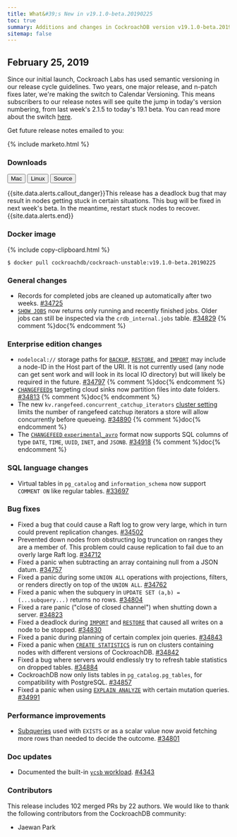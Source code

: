 ```yaml
---
title: What&#39;s New in v19.1.0-beta.20190225
toc: true
summary: Additions and changes in CockroachDB version v19.1.0-beta.20190225 since version v2.2.0-alpha.20190211
sitemap: false
---
```


## February 25, 2019

Since our initial launch, Cockroach Labs has used semantic versioning in our release cycle guidelines. Two years, one major release, and n-patch fixes later, we're making the switch to Calendar Versioning. This means subscribers to our release notes will see quite the jump in today's version numbering, from last week's 2.1.5 to today's 19.1 beta. You can read more about the switch [here](https://www.cockroachlabs.com/blog/calendar-versioning).

Get future release notes emailed to you:

{% include marketo.html %}

### Downloads

<div id="os-tabs" class="clearfix os-tabs_button-outline-primary">
    <a href="https://binaries.cockroachdb.com/cockroach-v19.1.0-beta.20190225.darwin-10.9-amd64.tgz"><button id="mac" data-eventcategory="mac-binary-release-notes">Mac</button></a>
    <a href="https://binaries.cockroachdb.com/cockroach-v19.1.0-beta.20190225.linux-amd64.tgz"><button id="linux" data-eventcategory="linux-binary-release-notes">Linux</button></a>
    <a href="https://binaries.cockroachdb.com/cockroach-v19.1.0-beta.20190225.src.tgz"><button id="source" data-eventcategory="source-release-notes">Source</button></a>
</div>

{{site.data.alerts.callout_danger}}This release has a deadlock bug that may result in nodes getting stuck in certain situations. This bug will be fixed in next week's beta. In the meantime, restart stuck nodes to recover.{{site.data.alerts.end}}


### Docker image

{% include copy-clipboard.html %}
~~~shell
$ docker pull cockroachdb/cockroach-unstable:v19.1.0-beta.20190225
~~~

### General changes

- Records for completed jobs are cleaned up automatically after two weeks. [#34725][#34725]
- [`SHOW JOBS`](../v19.1/show-jobs.html) now returns only running and recently finished jobs. Older jobs can still be inspected via the `crdb_internal.jobs` table. [#34829][#34829] {% comment %}doc{% endcomment %}

### Enterprise edition changes

- `nodelocal://` storage paths for [`BACKUP`](../v19.1/backup.html), [`RESTORE`](../v19.1/restore.html), and [`IMPORT`](../v19.1/import.html) may include a node-ID in the Host part of the URI. It is not currently used (any node can get sent work and will look in its local IO directory) but will likely be required in the future. [#34797][#34797] {% comment %}doc{% endcomment %}
- [`CHANGEFEED`s](../v19.1/create-changefeed.html) targeting cloud sinks now partition files into date folders. [#34813][#34813] {% comment %}doc{% endcomment %}
- The new `kv.rangefeed.concurrent_catchup_iterators` [cluster setting](../v19.1/cluster-settings.html) limits the number of rangefeed catchup iterators a store will allow concurrently before queueing. [#34890][#34890] {% comment %}doc{% endcomment %}
- The [`CHANGEFEED` `experimental_avro`](../v19.1/create-changefeed.html#options) format now supports SQL columns of type `DATE`, `TIME`, `UUID`, `INET`, and `JSONB`. [#34918][#34918] {% comment %}doc{% endcomment %}

### SQL language changes

- Virtual tables in `pg_catalog` and `information_schema` now support `COMMENT ON` like regular tables. [#33697][#33697]

### Bug fixes

- Fixed a bug that could cause a Raft log to grow very large, which in turn could prevent replication changes. [#34502][#34502]
- Prevented down nodes from obstructing log truncation on ranges they are a member of. This problem could cause replication to fail due to an overly large Raft log. [#34712][#34712]
- Fixed a panic when subtracting an array containing null from a JSON datum. [#34757][#34757]
- Fixed a panic during some `UNION ALL` operations with projections, filters, or renders directly on top of the `UNION ALL`. [#34762][#34762]
- Fixed a panic when the subquery in `UPDATE SET (a,b) = (...subquery...)` returns no rows. [#34804][#34804]
- Fixed a rare panic ("close of closed channel") when shutting down a server. [#34823][#34823]
- Fixed a deadlock during [`IMPORT`](../v19.1/import.html) and [`RESTORE`](../v19.1/restore.html) that caused all writes on a node to be stopped. [#34830][#34830]
- Fixed a panic during planning of certain complex join queries. [#34843][#34843]
- Fixed a panic when [`CREATE STATISTICS`](../v19.1/create-statistics.html) is run on clusters containing nodes with different versions of CockroachDB. [#34842][#34842]
- Fixed a bug where servers would endlessly try to refresh table statistics on dropped tables. [#34884][#34884]
- CockroachDB now only lists tables in `pg_catalog.pg_tables`, for compatibility with PostgreSQL. [#34857][#34857]
- Fixed a panic when using [`EXPLAIN ANALYZE`](../v19.1/explain-analyze.html) with certain mutation queries. [#34991][#34991]

### Performance improvements

- [Subqueries](../v19.1/subqueries.html) used with `EXISTS` or as a scalar value now avoid fetching more rows than needed to decide the outcome. [#34801][#34801]

### Doc updates

- Documented the built-in [`ycsb` workload](../v19.1/cockroach-workload.html). [#4343][#4343]

### Contributors

This release includes 102 merged PRs by 22 authors. We would like to thank the following contributors from the CockroachDB community:

- Jaewan Park

[#33697]: https://github.com/cockroachdb/cockroach/pull/33697
[#34301]: https://github.com/cockroachdb/cockroach/pull/34301
[#34502]: https://github.com/cockroachdb/cockroach/pull/34502
[#34712]: https://github.com/cockroachdb/cockroach/pull/34712
[#34725]: https://github.com/cockroachdb/cockroach/pull/34725
[#34757]: https://github.com/cockroachdb/cockroach/pull/34757
[#34762]: https://github.com/cockroachdb/cockroach/pull/34762
[#34797]: https://github.com/cockroachdb/cockroach/pull/34797
[#34801]: https://github.com/cockroachdb/cockroach/pull/34801
[#34804]: https://github.com/cockroachdb/cockroach/pull/34804
[#34813]: https://github.com/cockroachdb/cockroach/pull/34813
[#34823]: https://github.com/cockroachdb/cockroach/pull/34823
[#34829]: https://github.com/cockroachdb/cockroach/pull/34829
[#34830]: https://github.com/cockroachdb/cockroach/pull/34830
[#34842]: https://github.com/cockroachdb/cockroach/pull/34842
[#34843]: https://github.com/cockroachdb/cockroach/pull/34843
[#34857]: https://github.com/cockroachdb/cockroach/pull/34857
[#34884]: https://github.com/cockroachdb/cockroach/pull/34884
[#34890]: https://github.com/cockroachdb/cockroach/pull/34890
[#34906]: https://github.com/cockroachdb/cockroach/pull/34906
[#34918]: https://github.com/cockroachdb/cockroach/pull/34918
[#34991]: https://github.com/cockroachdb/cockroach/pull/34991
[#4343]: https://github.com/cockroachdb/docs/pull/4343
